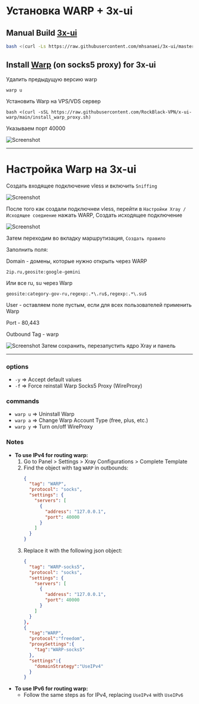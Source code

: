# Установка WARP + 3x-ui

## Manual Build [3x-ui](https://github.com/MHSanaei/3x-ui)

```sh
bash <(curl -Ls https://raw.githubusercontent.com/mhsanaei/3x-ui/master/install.sh)
```

## Install [Warp](https://gitlab.com/fscarmen/warp) (on socks5 proxy) for 3x-ui



Удалить предыдущую версию warp
```
warp u
```

Установить Warp на VPS/VDS сервер

```
bash <(curl -sSL https://raw.githubusercontent.com/RockBlack-VPN/x-ui-warp/main/install_warp_proxy.sh)
```
Указываем порт 40000

![Screenshot](https://rockblack.pro/images/warp/Screenshot_5.jpg)
______
# Настройка Warp на 3x-ui
Создать входящее подключение vless и включить `Sniffing`

![Screenshot](https://rockblack.pro/images/warp/Screenshot_1.jpg)

После того как создали подключнеи vless, перейти в `Настройки Xray / Исходящее соедиение` нажать WARP, Создать исходящее подключение

![Screenshot](https://rockblack.pro/images/warp/Screenshot_7.jpg)

Затем переходим во вкладку маршрутизация, `Создать правило`

Заполнить поля:

Domain - домены, которые нужно открыть через WARP

```
2ip.ru,geosite:google-gemini
```

Или все ru, su через Warp 

```
geosite:category-gov-ru,regexp:.*\.ru$,regexp:.*\.su$
```

User - оставляем поле пустым, если для всех пользователей применить Warp

Port - 80,443

Outbound Tag - warp

![Screenshot](https://rockblack.pro/images/warp/Screenshot_8.jpg)
Затем сохранить, перезапустить ядро Xray и панель
_______
### options

- `-y` => Accept default values
- `-f` => Force reinstall Warp Socks5 Proxy (WireProxy)

### commands

- `warp u` => Uninstall Warp
- `warp a` => Change Warp Account Type (free, plus, etc.)
- `warp y` => Turn on/off WireProxy

### Notes

- **To use IPv4 for routing warp:**
  1. Go to Panel > Settings > Xray Configurations > Complete Template
  2. Find the object with tag `WARP` in outbounds:
     ```json
     {
       "tag": "WARP",
       "protocol": "socks",
       "settings": {
         "servers": [
           {
             "address": "127.0.0.1",
             "port": 40000
           }
         ]
       }
     }
     ```
  3. Replace it with the following json object:
     ```json
     {
       "tag": "WARP-socks5",
       "protocol": "socks",
       "settings": {
         "servers": [
           {
             "address": "127.0.0.1",
             "port": 40000
           }
         ]
       }
     },
     {
       "tag":"WARP",
       "protocol":"freedom",
       "proxySettings":{
         "tag":"WARP-socks5"
       },
       "settings":{
         "domainStrategy":"UseIPv4"
       }
     }
     ```
- **To use IPv6 for routing warp:**
  - Follow the same steps as for IPv4, replacing `UseIPv4` with `UseIPv6`
